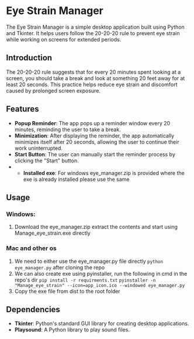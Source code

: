 # Eye Strain Manager

The Eye Strain Manager is a simple desktop application built using Python and Tkinter. It helps users follow the 20-20-20 rule to prevent eye strain while working on screens for extended periods.

## Introduction

The 20-20-20 rule suggests that for every 20 minutes spent looking at a screen, you should take a break and look at something 20 feet away for at least 20 seconds. This practice helps reduce eye strain and discomfort caused by prolonged screen exposure.

## Features

- **Popup Reminder**: The app pops up a reminder window every 20 minutes, reminding the user to take a break.
- **Minimization**: After displaying the reminder, the app automatically minimizes itself after 20 seconds, allowing the user to continue their work uninterrupted.
- **Start Button**: The user can manually start the reminder process by clicking the "Start" button.
- - **Installed exe**: For windows eye_manager.zip is provided where the exe is already installed please use the same

## Usage
### Windows:
1. Download the eye_manager.zip extract the contents and start using Manage_eye_strain.exe directly

### Mac and other os
1. We need to either use the eye_manager.py file directly `python eye_manager.py` after cloning the repo
2. We can also create exe using pyinstaller, run the following in cmd in the repo's dir
   `pip install -r requirments.txt`
   `pyinstaller -n "Manage_eye_strain" --icon=app_icon.ico --windowed eye_manager.py`
3. Copy the exe file from dist to the root folder
   
## Dependencies

- **Tkinter**: Python's standard GUI library for creating desktop applications.
- **Playsound**: A Python library to play sound files.
